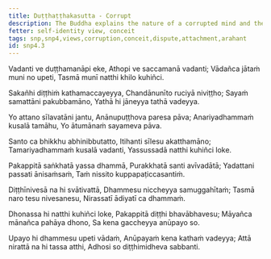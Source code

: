 ```yaml
---
title: Duṭṭhaṭṭhakasutta - Corrupt
description: The Buddha explains the nature of a corrupted mind and the consequences of holding onto views in these verses.
fetter: self-identity view, conceit
tags: snp,snp4,views,corruption,conceit,dispute,attachment,arahant
id: snp4.3
---
```


Vadanti ve duṭṭhamanāpi eke,
Athopi ve saccamanā vadanti;
Vādañca jātaṁ muni no upeti,
Tasmā munī natthi khilo kuhiñci.

Sakañhi diṭṭhiṁ kathamaccayeyya,
Chandānunīto ruciyā niviṭṭho;
Sayaṁ samattāni pakubbamāno,
Yathā hi jāneyya tathā vadeyya.

Yo attano sīlavatāni jantu,
Anānupuṭṭhova paresa pāva;
Anariyadhammaṁ kusalā tamāhu,
Yo ātumānaṁ sayameva pāva.

Santo ca bhikkhu abhinibbutatto,
Itihanti sīlesu akatthamāno;
Tamariyadhammaṁ kusalā vadanti,
Yassussadā natthi kuhiñci loke.

Pakappitā saṅkhatā yassa dhammā,
Purakkhatā santi avīvadātā;
Yadattani passati ānisaṁsaṁ,
Taṁ nissito kuppapaṭiccasantiṁ.

Diṭṭhīnivesā na hi svātivattā,
Dhammesu niccheyya samuggahītaṁ;
Tasmā naro tesu nivesanesu,
Nirassatī ādiyatī ca dhammaṁ.

Dhonassa hi natthi kuhiñci loke,
Pakappitā diṭṭhi bhavābhavesu;
Māyañca mānañca pahāya dhono,
Sa kena gaccheyya anūpayo so.

Upayo hi dhammesu upeti vādaṁ,
Anūpayaṁ kena kathaṁ vadeyya;
Attā nirattā na hi tassa atthi,
Adhosi so diṭṭhimidheva sabbanti.